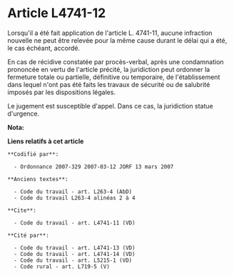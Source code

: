 # Article L4741-12

Lorsqu'il a été fait application de l'article L. 4741-11, aucune infraction nouvelle ne peut être relevée pour la même cause
durant le délai qui a été, le cas échéant, accordé.

En cas de récidive constatée par procès-verbal, après une condamnation prononcée en vertu de l'article précité, la
juridiction peut ordonner la fermeture totale ou partielle, définitive ou temporaire, de l'établissement dans lequel n'ont
pas été faits les travaux de sécurité ou de salubrité imposés par les dispositions légales.

Le jugement est susceptible d'appel. Dans ce cas, la juridiction statue d'urgence.

**Nota:**



**Liens relatifs à cet article**

	**Codifié par**:

	  - Ordonnance 2007-329 2007-03-12 JORF 13 mars 2007

	**Anciens textes**:

	  - Code du travail - art. L263-4 (AbD)
	  - Code du travail L263-4 alinéas 2 à 4

	**Cite**:

	  - Code du travail - art. L4741-11 (VD)

	**Cité par**:

	  - Code du travail - art. L4741-13 (VD)
	  - Code du travail - art. L4741-14 (VD)
	  - Code du travail - art. L5215-1 (VD)
	  - Code rural - art. L719-5 (V)

